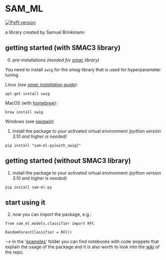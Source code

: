 # SAM_ML

[![PyPI version](https://badge.fury.io/py/sam-ml-py.svg)](https://badge.fury.io/py/sam-ml-py)

a library created by Samuel Brinkmann

## getting started (with SMAC3 library)

0. pre-installations *(needed for [smac](https://github.com/automl/SMAC3) library)*

You need to install `swig` for the *smag* library that is used for hyperparameter tuning.

Linux *(see [smac installation guide](https://automl.github.io/SMAC3/main/1_installation.html))*:

```
apt-get install swig
```

MacOS (with [homebrew](https://formulae.brew.sh/formula/swig)):

```
brew install swig
```

Windows (see [swigwin](https://www.swig.org/download.html))

1. install the package to your activated virtual environment *(python version 3.10 and higher is needed)*

```
pip install "sam-ml-py[with_swig]"
```

## getting started (without SMAC3 library)

1. install the package to your activated virtual environment *(python version 3.10 and higher is needed)*

```
pip install sam-ml-py
```

## start using it

2. now you can import the package, e.g.:

```
from sam_ml.models.classifier import RFC

RandomForestClassifier = RFC()
```

--> in the '[examples](https://github.com/Priapos1004/SAM_ML/tree/main/examples)' folder you can find notebooks with code snippets that explain the usage of the package and it is also worth to look into the [wiki](https://github.com/Priapos1004/SAM_ML/wiki) of the repo.
